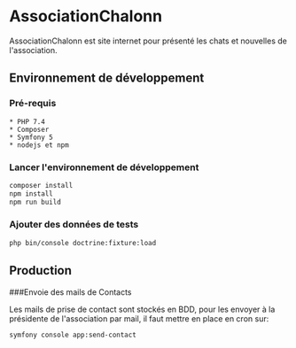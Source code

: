 # AssociationChalonn

AssociationChalonn est site internet pour présenté les chats et nouvelles de l'association.

## Environnement de développement

### Pré-requis

    * PHP 7.4
    * Composer
    * Symfony 5
    * nodejs et npm

### Lancer l'environnement de développement
``````bash
composer install
npm install
npm run build

``````
### Ajouter des données de tests
``````bash
php bin/console doctrine:fixture:load


``````

## Production
###Envoie des mails de Contacts

Les mails de prise de contact sont stockés en BDD, pour les envoyer à la présidente de l'association par mail,
il faut mettre en place en cron sur:

````````bash
symfony console app:send-contact
````````
